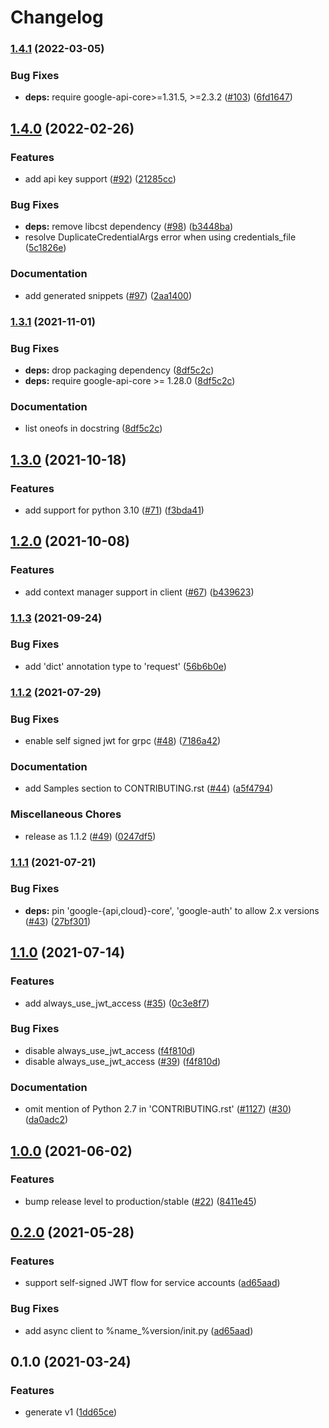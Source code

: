 # Changelog

### [1.4.1](https://github.com/googleapis/python-policy-troubleshooter/compare/v1.4.0...v1.4.1) (2022-03-05)


### Bug Fixes

* **deps:** require google-api-core>=1.31.5, >=2.3.2 ([#103](https://github.com/googleapis/python-policy-troubleshooter/issues/103)) ([6fd1647](https://github.com/googleapis/python-policy-troubleshooter/commit/6fd16470b061aa71ab62d2fc6a492acdf008fcf7))

## [1.4.0](https://github.com/googleapis/python-policy-troubleshooter/compare/v1.3.1...v1.4.0) (2022-02-26)


### Features

* add api key support ([#92](https://github.com/googleapis/python-policy-troubleshooter/issues/92)) ([21285cc](https://github.com/googleapis/python-policy-troubleshooter/commit/21285ccdb9743f82a56ca1e35bd96803bd61f20a))


### Bug Fixes

* **deps:** remove libcst dependency ([#98](https://github.com/googleapis/python-policy-troubleshooter/issues/98)) ([b3448ba](https://github.com/googleapis/python-policy-troubleshooter/commit/b3448ba7248e8f41dbba9d639edaf14013dfa2f5))
* resolve DuplicateCredentialArgs error when using credentials_file ([5c1826e](https://github.com/googleapis/python-policy-troubleshooter/commit/5c1826ea807cb90366a125a6c62d198e6fc5823c))


### Documentation

* add generated snippets ([#97](https://github.com/googleapis/python-policy-troubleshooter/issues/97)) ([2aa1400](https://github.com/googleapis/python-policy-troubleshooter/commit/2aa1400e34f2dcd032e78bb89420a0766e81a866))

### [1.3.1](https://www.github.com/googleapis/python-policy-troubleshooter/compare/v1.3.0...v1.3.1) (2021-11-01)


### Bug Fixes

* **deps:** drop packaging dependency ([8df5c2c](https://www.github.com/googleapis/python-policy-troubleshooter/commit/8df5c2cb6933cad3d2f0956c6727e9f51fcca417))
* **deps:** require google-api-core >= 1.28.0 ([8df5c2c](https://www.github.com/googleapis/python-policy-troubleshooter/commit/8df5c2cb6933cad3d2f0956c6727e9f51fcca417))


### Documentation

* list oneofs in docstring ([8df5c2c](https://www.github.com/googleapis/python-policy-troubleshooter/commit/8df5c2cb6933cad3d2f0956c6727e9f51fcca417))

## [1.3.0](https://www.github.com/googleapis/python-policy-troubleshooter/compare/v1.2.0...v1.3.0) (2021-10-18)


### Features

* add support for python 3.10 ([#71](https://www.github.com/googleapis/python-policy-troubleshooter/issues/71)) ([f3bda41](https://www.github.com/googleapis/python-policy-troubleshooter/commit/f3bda41de6c47ca3f7498a7497b1d8d0fdb9db61))

## [1.2.0](https://www.github.com/googleapis/python-policy-troubleshooter/compare/v1.1.3...v1.2.0) (2021-10-08)


### Features

* add context manager support in client ([#67](https://www.github.com/googleapis/python-policy-troubleshooter/issues/67)) ([b439623](https://www.github.com/googleapis/python-policy-troubleshooter/commit/b439623760bc9f84ce8472f38c3db32439f01bf9))

### [1.1.3](https://www.github.com/googleapis/python-policy-troubleshooter/compare/v1.1.2...v1.1.3) (2021-09-24)


### Bug Fixes

* add 'dict' annotation type to 'request' ([56b6b0e](https://www.github.com/googleapis/python-policy-troubleshooter/commit/56b6b0e3b1637c6ea7ae5c6188d7556ddca25664))

### [1.1.2](https://www.github.com/googleapis/python-policy-troubleshooter/compare/v1.1.1...v1.1.2) (2021-07-29)


### Bug Fixes

* enable self signed jwt for grpc ([#48](https://www.github.com/googleapis/python-policy-troubleshooter/issues/48)) ([7186a42](https://www.github.com/googleapis/python-policy-troubleshooter/commit/7186a42e94fd09b663062a09dd3f7baa8906e497))


### Documentation

* add Samples section to CONTRIBUTING.rst ([#44](https://www.github.com/googleapis/python-policy-troubleshooter/issues/44)) ([a5f4794](https://www.github.com/googleapis/python-policy-troubleshooter/commit/a5f4794092eff9553c847ff65f4e6e1c0d0a5b92))


### Miscellaneous Chores

* release as 1.1.2 ([#49](https://www.github.com/googleapis/python-policy-troubleshooter/issues/49)) ([0247df5](https://www.github.com/googleapis/python-policy-troubleshooter/commit/0247df51703c466a9bcd911696968b8d3533d6bf))

### [1.1.1](https://www.github.com/googleapis/python-policy-troubleshooter/compare/v1.1.0...v1.1.1) (2021-07-21)


### Bug Fixes

* **deps:** pin 'google-{api,cloud}-core', 'google-auth' to allow 2.x versions ([#43](https://www.github.com/googleapis/python-policy-troubleshooter/issues/43)) ([27bf301](https://www.github.com/googleapis/python-policy-troubleshooter/commit/27bf301320a1aad517fd2c9ea42c9b079e4a5cc4))

## [1.1.0](https://www.github.com/googleapis/python-policy-troubleshooter/compare/v1.0.0...v1.1.0) (2021-07-14)


### Features

* add always_use_jwt_access ([#35](https://www.github.com/googleapis/python-policy-troubleshooter/issues/35)) ([0c3e8f7](https://www.github.com/googleapis/python-policy-troubleshooter/commit/0c3e8f7d4554e3d3f515cd6f92c7538482fe6155))


### Bug Fixes

* disable always_use_jwt_access ([f4f810d](https://www.github.com/googleapis/python-policy-troubleshooter/commit/f4f810ddc58b4ebe076457d6d1ba75d023fce572))
* disable always_use_jwt_access ([#39](https://www.github.com/googleapis/python-policy-troubleshooter/issues/39)) ([f4f810d](https://www.github.com/googleapis/python-policy-troubleshooter/commit/f4f810ddc58b4ebe076457d6d1ba75d023fce572))


### Documentation

* omit mention of Python 2.7 in 'CONTRIBUTING.rst' ([#1127](https://www.github.com/googleapis/python-policy-troubleshooter/issues/1127)) ([#30](https://www.github.com/googleapis/python-policy-troubleshooter/issues/30)) ([da0adc2](https://www.github.com/googleapis/python-policy-troubleshooter/commit/da0adc2d0c05be77f06f21e0f34a0d35705832b2))

## [1.0.0](https://www.github.com/googleapis/python-policy-troubleshooter/compare/v0.2.0...v1.0.0) (2021-06-02)


### Features

* bump release level to production/stable ([#22](https://www.github.com/googleapis/python-policy-troubleshooter/issues/22)) ([8411e45](https://www.github.com/googleapis/python-policy-troubleshooter/commit/8411e45cdef6268f51cf54e043ed341303918e41))

## [0.2.0](https://www.github.com/googleapis/python-policy-troubleshooter/compare/v0.1.0...v0.2.0) (2021-05-28)


### Features

* support self-signed JWT flow for service accounts ([ad65aad](https://www.github.com/googleapis/python-policy-troubleshooter/commit/ad65aade357a811bcd41344702d48c497034c9e1))


### Bug Fixes

* add async client to %name_%version/init.py ([ad65aad](https://www.github.com/googleapis/python-policy-troubleshooter/commit/ad65aade357a811bcd41344702d48c497034c9e1))

## 0.1.0 (2021-03-24)


### Features

* generate v1 ([1dd65ce](https://www.github.com/googleapis/python-policy-troubleshooter/commit/1dd65cedfb2ed9c614abe8d3037f4dc31a36a0b8))
